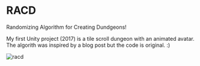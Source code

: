 # RACD
 
Randomizing Algorithm for Creating Dundgeons!

My first Unity project (2017) is a tile scroll dungeon with an animated avatar.  The algorith was inspired by a blog post but the code is original. :)

![racd](https://user-images.githubusercontent.com/74695555/108580912-ed0e8e80-72ea-11eb-908a-64ff90f9613f.png)
